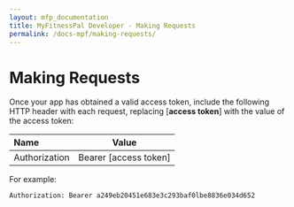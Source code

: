 ```yaml
---
layout: mfp_documentation
title: MyFitnessPal Developer - Making Requests
permalink: /docs-mpf/making-requests/
---
```


# Making Requests

Once your app has obtained a valid access token, include the following HTTP header with each request, replacing [**access token**]​ with the value of the access token:

**Name** | **Value** 
 :--- | --- 
 Authorization | Bearer [access token]
 
 For example:
   
    Authorization: Bearer a249eb20451e683e3c293baf0lbe8836e034d652